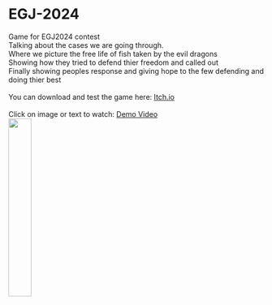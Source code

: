 # EGJ-2024
Game for EGJ2024 contest <br>
Talking about the cases we are going through.<br>
Where we picture the free life of fish taken by the evil dragons<br>
Showing how they tried to defend thier freedom and called out<br>
Finally showing peoples response and giving hope to the few defending and doing thier best<br><br>
You can download and test the game here: <a href="https://mohamed-willy.itch.io/depth-of-freedom">Itch.io</a><br><br>
Click on image or text to watch: [Demo Video](https://www.youtube.com/watch?v=yBCX_ai1qYc)<br>
[<img src="https://img.itch.zone/aW1nLzE1MTQ1MTE0LmpwZw==/347x500/fWORoC.jpg" width="30%">](https://www.youtube.com/watch?v=yBCX_ai1qYc)<br>

